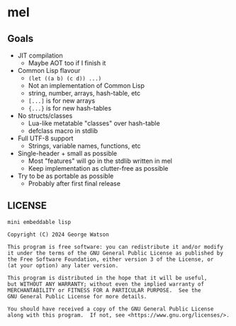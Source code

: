 # mel

## Goals

- JIT compilation
    - Maybe AOT too if I finish it
- Common Lisp flavour
    - `(let ((a b) (c d)) ...)`
    - Not an implementation of Common Lisp
    - string, number, arrays, hash-table, etc
    - `[...]` is for new arrays
    - `{...}` is for new hash-tables
- No structs/classes
    - Lua-like metatable "classes" over hash-table
    - defclass macro in stdlib
- Full UTF-8 support
    - Strings, variable names, functions, etc
- Single-header + small as possible
    - Most "features" will go in the stdlib written in mel
    - Keep implementation as clutter-free as possible
- Try to be as portable as possible
    - Probably after first final release

## LICENSE
```
mini embeddable lisp

Copyright (C) 2024 George Watson

This program is free software: you can redistribute it and/or modify
it under the terms of the GNU General Public License as published by
the Free Software Foundation, either version 3 of the License, or
(at your option) any later version.

This program is distributed in the hope that it will be useful,
but WITHOUT ANY WARRANTY; without even the implied warranty of
MERCHANTABILITY or FITNESS FOR A PARTICULAR PURPOSE.  See the
GNU General Public License for more details.

You should have received a copy of the GNU General Public License
along with this program.  If not, see <https://www.gnu.org/licenses/>.
```
